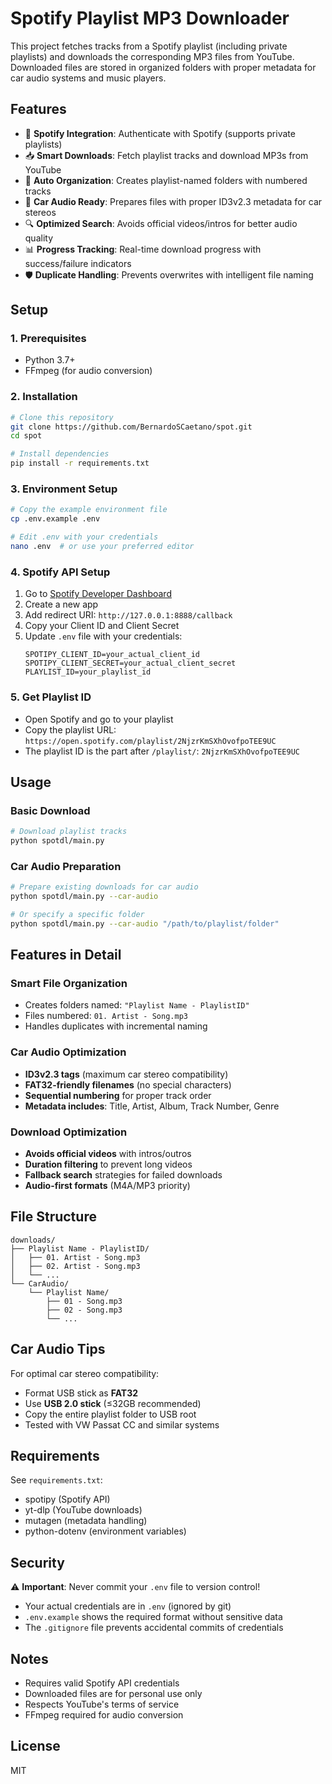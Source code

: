 # Spotify Playlist MP3 Downloader

This project fetches tracks from a Spotify playlist (including private playlists) and downloads the corresponding MP3 files from YouTube. Downloaded files are stored in organized folders with proper metadata for car audio systems and music players.

## Features

- 🎵 **Spotify Integration**: Authenticate with Spotify (supports private playlists)
- 📥 **Smart Downloads**: Fetch playlist tracks and download MP3s from YouTube
- 📁 **Auto Organization**: Creates playlist-named folders with numbered tracks
- 🚗 **Car Audio Ready**: Prepares files with proper ID3v2.3 metadata for car stereos
- 🔍 **Optimized Search**: Avoids official videos/intros for better audio quality
- 📊 **Progress Tracking**: Real-time download progress with success/failure indicators
- 🛡️ **Duplicate Handling**: Prevents overwrites with intelligent file naming

## Setup

### 1. Prerequisites

- Python 3.7+
- FFmpeg (for audio conversion)

### 2. Installation

```bash
# Clone this repository
git clone https://github.com/BernardoSCaetano/spot.git
cd spot

# Install dependencies
pip install -r requirements.txt
```

### 3. Environment Setup

```bash
# Copy the example environment file
cp .env.example .env

# Edit .env with your credentials
nano .env  # or use your preferred editor
```

### 4. Spotify API Setup

1. Go to [Spotify Developer Dashboard](https://developer.spotify.com/dashboard)
2. Create a new app
3. Add redirect URI: `http://127.0.0.1:8888/callback`
4. Copy your Client ID and Client Secret
5. Update `.env` file with your credentials:
   ```env
   SPOTIPY_CLIENT_ID=your_actual_client_id
   SPOTIPY_CLIENT_SECRET=your_actual_client_secret
   PLAYLIST_ID=your_playlist_id
   ```

### 5. Get Playlist ID

- Open Spotify and go to your playlist
- Copy the playlist URL: `https://open.spotify.com/playlist/2NjzrKmSXhOvofpoTEE9UC`
- The playlist ID is the part after `/playlist/`: `2NjzrKmSXhOvofpoTEE9UC`

## Usage

### Basic Download

```bash
# Download playlist tracks
python spotdl/main.py
```

### Car Audio Preparation

```bash
# Prepare existing downloads for car audio
python spotdl/main.py --car-audio

# Or specify a specific folder
python spotdl/main.py --car-audio "/path/to/playlist/folder"
```

## Features in Detail

### Smart File Organization

- Creates folders named: `"Playlist Name - PlaylistID"`
- Files numbered: `01. Artist - Song.mp3`
- Handles duplicates with incremental naming

### Car Audio Optimization

- **ID3v2.3 tags** (maximum car stereo compatibility)
- **FAT32-friendly filenames** (no special characters)
- **Sequential numbering** for proper track order
- **Metadata includes**: Title, Artist, Album, Track Number, Genre

### Download Optimization

- **Avoids official videos** with intros/outros
- **Duration filtering** to prevent long videos
- **Fallback search** strategies for failed downloads
- **Audio-first formats** (M4A/MP3 priority)

## File Structure

```
downloads/
├── Playlist Name - PlaylistID/
│   ├── 01. Artist - Song.mp3
│   ├── 02. Artist - Song.mp3
│   └── ...
└── CarAudio/
    └── Playlist Name/
        ├── 01 - Song.mp3
        ├── 02 - Song.mp3
        └── ...
```

## Car Audio Tips

For optimal car stereo compatibility:

- Format USB stick as **FAT32**
- Use **USB 2.0 stick** (≤32GB recommended)
- Copy the entire playlist folder to USB root
- Tested with VW Passat CC and similar systems

## Requirements

See `requirements.txt`:

- spotipy (Spotify API)
- yt-dlp (YouTube downloads)
- mutagen (metadata handling)
- python-dotenv (environment variables)

## Security

⚠️ **Important**: Never commit your `.env` file to version control!

- Your actual credentials are in `.env` (ignored by git)
- `.env.example` shows the required format without sensitive data
- The `.gitignore` file prevents accidental commits of credentials

## Notes

- Requires valid Spotify API credentials
- Downloaded files are for personal use only
- Respects YouTube's terms of service
- FFmpeg required for audio conversion

## License

MIT
